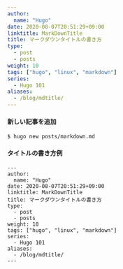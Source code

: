 ```yaml
---
author:
  name: "Hugo"
date: 2020-08-07T20:51:29+09:00
linktitle: MarkDownTitle
title: マークダウンタイトルの書き方
type:
  - post
  - posts
weight: 10
tags: ["hugo", "linux", "markdown"]
series:
  - Hugo 101
aliases:
  - /blog/mdtitle/
---
```


#### 新しい記事を追加

```
$ hugo new posts/markdown.md
```

#### タイトルの書き方例

```
---
author:
  name: "Hugo"
date: 2020-08-07T20:51:29+09:00
linktitle: MarkDownTitle
title: マークダウンタイトルの書き方
type:
  - post
  - posts
weight: 10
tags: ["hugo", "linux", "markdown"]
series:
  - Hugo 101
aliases:
  - /blog/mdtitle/
---
```
